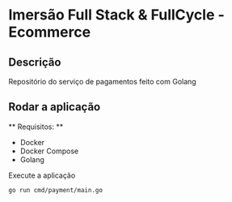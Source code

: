 # Imersão Full Stack & FullCycle - Ecommerce

## Descrição

Repositório do serviço de pagamentos feito com Golang

## Rodar a aplicação

** Requisitos: **

- Docker
- Docker Compose
- Golang


Execute a aplicação

```
go run cmd/payment/main.go
```


